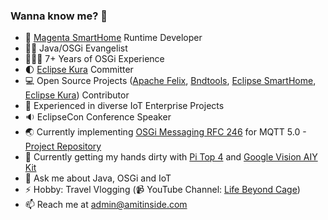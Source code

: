 ### Wanna know me? 👋

- 🏡 [Magenta SmartHome](https://www.smarthome.de) Runtime Developer
- 🥷🏻 Java/OSGi Evangelist
- 👨🏻‍💻 7+ Years of OSGi Experience
- 🌓 [Eclipse Kura](https://github.com/eclipse/kura) Committer
- 💻 Open Source Projects ([Apache Felix](https://github.com/apache/felix-dev), [Bndtools](https://github.com/bndtools/bnd), [Eclipse SmartHome](https://github.com/eclipse-archived/smarthome), [Eclipse Kura](https://github.com/eclipse/kura)) Contributor
- 🔮 Experienced in diverse IoT Enterprise Projects
- 🔉 EclipseCon Conference Speaker
- 🌏 Currently implementing [OSGi Messaging RFC 246](https://github.com/osgi/design/blob/main/rfcs/rfc0246/rfc-0246-Messaging.pdf) for MQTT 5.0 - [Project Repository](https://github.com/amitjoy/osgi-messaging)
- 🌱 Currently getting my hands dirty with [Pi Top 4](https://www.pi-top.com/products/pi-top-4) and [Google Vision AIY Kit](https://aiyprojects.withgoogle.com/vision)
- 💬 Ask me about Java, OSGi and IoT
- ⚡ Hobby: Travel Vlogging (📹 YouTube Channel: [Life Beyond Cage](https://www.youtube.com/lifebeyondcage))
- 📫 Reach me at admin@amitinside.com
